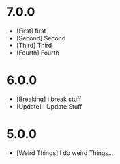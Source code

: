 # 7.0.0
* [First] first
* [Second] Second
* [Third] Third
* [Fourth] Fourth

# 6.0.0
* [Breaking] I break stuff
* [Update] I Update Stuff

# 5.0.0
* [Weird Things] I do weird Things...
